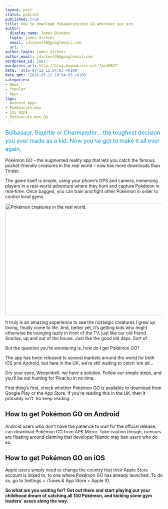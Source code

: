 ```yaml
---
layout: post
status: publish
published: true
title: How to download Pok&eacute;mon GO wherever you are
author:
  display_name: James Dickens
  login: james.dickens
  email: jdickens46@googlemail.com
  url: ''
author_login: james.dickens
author_email: jdickens46@googlemail.com
wordpress_id: 10827
wordpress_url: http://blog.buymobiles.net/?p=10827
date: '2016-07-12 11:54:03 +0100'
date_gmt: '2016-07-12 10:54:03 +0100'
categories:
- News
- Popular
- Apps
tags:
- Android Apps
- Pok&eacute;mon
- iOS Apps
- Pok&eacute;mon GO
---
```

<p><span class="postStandFirst" style="color: #0896d5; line-height: 26px; font-size: 18px;">Bulbasaur, Squirtle or Charmander&hellip; the toughest decision you ever made as a kid. Now you&rsquo;ve got to make it all over again.</span></p>
<p>Pok&eacute;mon GO &ndash; the augmented reality app that lets you catch the famous pocket-friendly creatures in the real world &ndash; now has more downloads than Tinder.</p>
<p>The game itself is simple, using your phone&rsquo;s GPS and camera, immersing players in a real-world adventure where they hunt and capture Pok&eacute;mon in real-time. Once bagged, you can train and fight other Pok&eacute;mon in order to control local gyms.</p>
<p><a href="https://a1comms-blog-buymobiles.storage.googleapis.com/2016/07/pokemon-go-content-1.jpg"><img class="aligncenter wp-image-10823 size-full" src="https://a1comms-blog-buymobiles.storage.googleapis.com/2016/07/pokemon-go-content-1.jpg" alt="Pok&eacute;mon creatures in the real world." width="600" height="356" /></a></p>
<p>It truly is an amazing experience to see the nostalgic creatures I grew up loving, finally come to life. And, better yet, it&rsquo;s getting kids who might otherwise be lounging lazily in front of the TV, just like our old friend Snorlax, up and out of the house. Just like the good old days. Sort of.</p>
<p>But the question you&rsquo;re wondering is, how do I get Pok&eacute;mon GO?</p>
<p>The app has been released to several markets around the world for both iOS and Android, but here in the UK, we&rsquo;re still waiting to <em>catch &lsquo;em all</em>&hellip;</p>
<p>Dry your eyes, Weepinbell, we have a solution. Follow our simple steps, and you&rsquo;ll be out hunting for Pikachu in no time.</p>
<p>First thing&rsquo;s first, check whether Pok&eacute;mon GO is available to download from Google Play or the App Store. If you&rsquo;re reading this in the UK, then it probably isn&rsquo;t. So keep reading&hellip;</p>
<h2>How to get Pok&eacute;mon GO on Android</h2>
<p>Android users who don&rsquo;t have the patience to wait for the official release, can download Pok&eacute;mon GO from&nbsp;APK Mirror. Take caution though, rumours are floating around claiming that developer Niantic may ban users who do so.</p>
<h2>How to get Pok&eacute;mon GO on iOS</h2>
<p>Apple users simply need to change the country that their Apple Store account is linked to, to one where Pok&eacute;mon GO has already launched. To do so, go to Settings > iTunes &amp; App Store > Apple ID.</p>
<p><strong>So what are you waiting for? Get out there and start playing out your childhood dream of catching all 150 Pok&eacute;mon, and kicking some gym leaders&rsquo; asses along the way.</strong></p>
<p>&nbsp;</p>
